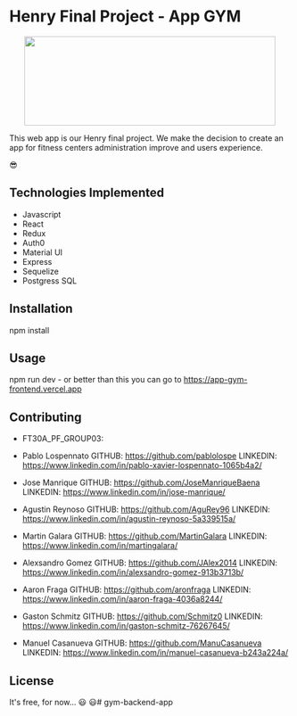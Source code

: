 # Henry Final Project - App GYM

<p align="center">
  <img width="450" height="160" src="https://upload.wikimedia.org/wikipedia/commons/b/b6/Logo_dracula_1958.svg">
</p>

This web app is our Henry final project. We make the decision to create an app for fitness centers administration improve and users experience.

:sunglasses: 

## Technologies Implemented 

* Javascript
* React
* Redux
* Auth0
* Material UI
* Express 
* Sequelize
* Postgress SQL

## Installation

npm install 

## Usage

npm run dev - or better than this you can go to https://app-gym-frontend.vercel.app

## Contributing

* FT30A_PF_GROUP03:


* Pablo Lospennato
          GITHUB: https://github.com/pablolospe
          LINKEDIN: https://www.linkedin.com/in/pablo-xavier-lospennato-1065b4a2/

* Jose Manrique 
          GITHUB: https://github.com/JoseManriqueBaena
          LINKEDIN: https://www.linkedin.com/in/jose-manrique/

* Agustin Reynoso 
          GITHUB: https://github.com/AguRey96
          LINKEDIN: https://www.linkedin.com/in/agustin-reynoso-5a339515a/

* Martin Galara 
          GITHUB: https://github.com/MartinGalara
          LINKEDIN: https://www.linkedin.com/in/martingalara/

* Alexsandro Gomez
          GITHUB: https://github.com/JAlex2014
          LINKEDIN: https://www.linkedin.com/in/alexsandro-gomez-913b3713b/

* Aaron Fraga
          GITHUB: https://github.com/aronfraga
          LINKEDIN: https://www.linkedin.com/in/aaron-fraga-4036a8244/

* Gaston Schmitz
          GITHUB: https://github.com/Schmitz0
          LINKEDIN: https://www.linkedin.com/in/gaston-schmitz-76267645/

* Manuel Casanueva
          GITHUB: https://github.com/ManuCasanueva
          LINKEDIN: https://www.linkedin.com/in/manuel-casanueva-b243a224a/


## License

It's free, for now... :smiley: :smiley:# gym-backend-app
